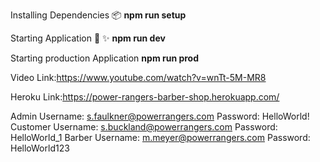 Installing Dependencies 📦
**npm run setup**

Starting Application 🎉 ✨
**npm run dev**

Starting production Application 
**npm run prod**


Video Link:https://www.youtube.com/watch?v=wnTt-5M-MR8

Heroku Link:https://power-rangers-barber-shop.herokuapp.com/

Admin
Username: s.faulkner@powerrangers.com
Password: HelloWorld!
Customer
Username: s.buckland@powerrangers.com
Password: HelloWorld_1
Barber
Username: m.meyer@powerrangers.com
Password: HelloWorld123
